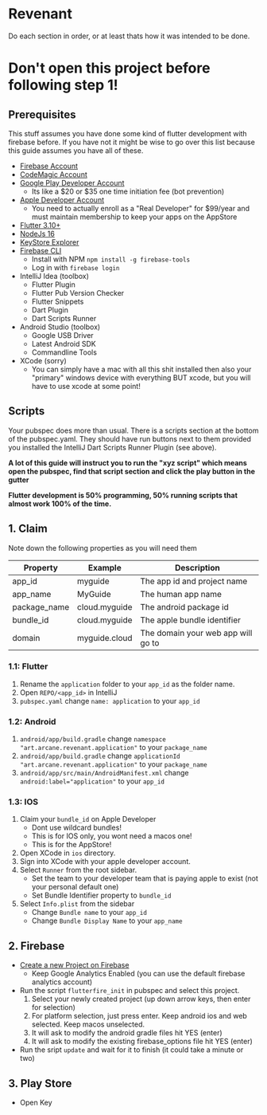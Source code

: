 # Revenant
Do each section in order, or at least thats how it was intended to be done.

# Don't open this project before following step 1!

## Prerequisites
This stuff assumes you have done some kind of flutter development with firebase before. If you have not it might be wise to go over this list because this guide assumes you have all of these.

* [Firebase Account](https://firebase.google.com/)
* [CodeMagic Account](https://codemagic.io/start/)
* [Google Play Developer Account](https://play.google.com/console/about/)
  * Its like a $20 or $35 one time initiation fee (bot prevention)
* [Apple Developer Account](https://developer.apple.com/)
  * You need to actually enroll as a "Real Developer" for $99/year and must maintain membership to keep your apps on the AppStore
* [Flutter 3.10+](https://docs.flutter.dev/get-started/install)
* [NodeJs 16](https://nodejs.org/en/download/current)
* [KeyStore Explorer](https://keystore-explorer.org/)
* [Firebase CLI](https://firebase.google.com/docs/cli#mac-linux-npm)
  * Install with NPM `npm install -g firebase-tools`
  * Log in with `firebase login`
* IntelliJ Idea (toolbox)
  * Flutter Plugin
  * Flutter Pub Version Checker
  * Flutter Snippets
  * Dart Plugin
  * Dart Scripts Runner
* Android Studio (toolbox)
  * Google USB Driver
  * Latest Android SDK
  * Commandline Tools
* XCode (sorry)
  * You can simply have a mac with all this shit installed then also your "primary" windows device with everything BUT xcode, but you will have to use xcode at some point!

## Scripts
Your pubspec does more than usual. There is a scripts section at the bottom of the pubspec.yaml. They should have run buttons next to them provided you installed the IntelliJ Dart Scripts Runner Plugin (see above).

**A lot of this guide will instruct you to run the "xyz script" which means open the pubspec, find that script section and click the play button in the gutter**

**Flutter development is 50% programming, 50% running scripts that almost work 100% of the time.**

## 1. Claim
Note down the following properties as you will need them

| Property     | Example       | Description                        |
|--------------|---------------|------------------------------------|
| app_id       | myguide       | The app id and project name        |
| app_name     | MyGuide       | The human app name                 |
| package_name | cloud.myguide | The android package id             |
| bundle_id    | cloud.myguide | The apple bundle identifier        |
| domain       | myguide.cloud | The domain your web app will go to |

### 1.1: Flutter
1. Rename the `application` folder to your `app_id` as the folder name. 
2. Open `REPO/<app_id>` in IntelliJ
3. `pubspec.yaml` change `name: application` to your `app_id`

### 1.2: Android
1. `android/app/build.gradle` change `namespace "art.arcane.revenant.application"` to your `package_name`
2. `android/app/build.gradle` change `applicationId "art.arcane.revenant.application"` to your `package_name`
3. `android/app/src/main/AndroidManifest.xml` change `android:label="application"` to your `app_id`

### 1.3: IOS
1. Claim your `bundle_id` on Apple Developer
   * Dont use wildcard bundles!
   * This is for IOS only, you wont need a macos one!
   * This is for the AppStore!
2. Open XCode in `ios` directory.
3. Sign into XCode with your apple developer account.
4. Select `Runner` from the root sidebar.
   * Set the team to your developer team that is paying apple to exist (not your personal default one)
   * Set Bundle Identifier property to `bundle_id`
5. Select `Info.plist` from the sidebar
   * Change `Bundle name` to your `app_id`
   * Change `Bundle Display Name` to your `app_name`

## 2. Firebase
* [Create a new Project on Firebase](https://console.firebase.google.com/)
  * Keep Google Analytics Enabled (you can use the default firebase analytics account)
* Run the script `flutterfire_init` in pubspec and select this project.
  1. Select your newly created project (up down arrow keys, then enter for selection)
  2. For platform selection, just press enter. Keep android ios and web selected. Keep macos unselected.
  3. It will ask to modify the android gradle files hit YES (enter)
  4. It will ask to modify the existing firebase_options file hit YES (enter)
* Run the sript `update` and wait for it to finish (it could take a minute or two)

## 3. Play Store
* Open Key
